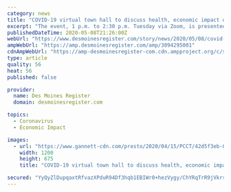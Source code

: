 ```yaml
---
category: news
title: "COVID-19 virtual town hall to discuss health, economic impact on black Iowans; community leaders are invited"
excerpt: "The event, 1 p.m. to 2:30 p.m. Tuesday via Zoom, is presented by The Directors Council, with the Des Moines Register, Greater Des Moines Partnership."
publishedDateTime: 2020-05-08T21:26:00Z
webUrl: "https://www.desmoinesregister.com/story/news/2020/05/08/covid-19-virtual-town-hall-tuesday-discuss-impact-black-iowans/3094295001/"
ampWebUrl: "https://amp.desmoinesregister.com/amp/3094295001"
cdnAmpWebUrl: "https://amp-desmoinesregister-com.cdn.ampproject.org/c/s/amp.desmoinesregister.com/amp/3094295001"
type: article
quality: 56
heat: 56
published: false

provider:
  name: Des Moines Register
  domain: desmoinesregister.com

topics:
  - Coronavirus
  - Economic Impact

images:
  - url: "https://www.gannett-cdn.com/presto/2020/04/15/PCCT/42d5f3eb-06d4-4bc0-9f86-d6977ab91541-coronavirus.jpg?auto=webp&crop=1315,740,x2,y0&format=pjpg&width=1200"
    width: 1200
    height: 675
    title: "COVID-19 virtual town hall to discuss health, economic impact on black Iowans; community leaders are invited"

secured: "YyQyZlDupqaxtRfvazXPduR94Df3hqb1EBIWr0+hezVygy/ChYRqTrR9jVkrsbRSclvkf+lYztGVYs7FpewXxBGTUX3+wAg9M3O1iQD7of90Nt7/2wvJ2L6+9n6fhbkG4yB8xzhioERTeYN0ngEPp9WjYP2RSYCageqJGTsTldyGW+LNfe1FmDsG8KVfvVEU4iKPewY8QlRWhp+ARb2ANdPpRXluyCBTKxibujcuBJ/fEfZH3Z8SRSv/Nv5N/Q9f7lsdkcaJpj8+HzKOkLh+ICWOERl3QlvCaPosPZqyOPypYXeGPaOKIxdGBanKS75ZBrfOu2bvzwAWVwojn/JeF/J08y2a2HT/o5QWwxxGaF1kLfa2R3u4g8WEt7RbKlonK32LwT/wkZ8o1SUu9JKncmJDn/LeP998Lo5zMcBgSTZ6tMRWg6e/S75qWh1Nhn3CLngb8nROOVgtll6xrKSl1otDqyvTb0yowL4I6qlBO/E=;MrFEo6tgjSSaKFSDpJKFEQ=="
---
```


